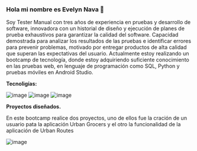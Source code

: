 ### Hola mi nombre es Evelyn Nava  👋  



Soy Tester Manual con tres años de experiencia en pruebas y desarrollo de software, innovadora con un historial de diseño y ejecución de planes de prueba exhaustivos para garantizar la calidad del software. Capacidad demostrada para analizar los resultados de las pruebas e identificar errores para prevenir problemas, motivado por entregar productos de alta calidad que superan las expectativas del usuario.
Actualmente estoy realizando un bootcamp de tecnología, donde estoy adquiriendo suficiente conocimiento en las pruebas web, en lenguaje de programación como SQL, Python y pruebas móviles en Android Studio.

**Tecnoligías:**

![image](https://github.com/NavitaEve/NavitaEve/assets/160977012/0144bd3d-81e5-418d-93f4-4f18c13871e4)
![image](https://github.com/NavitaEve/NavitaEve/assets/160977012/5b92d7d9-af71-4ac8-ba85-5032543ed810)
![image](https://github.com/NavitaEve/NavitaEve/assets/160977012/26418872-6a14-4157-9bd9-5f6ac3cf17f0)

**Proyectos diseñados.**

En este bootcamp realice dos proyectos, uno de ellos fue la cración de un usuario pata la aplicación Urban Grocers y el otro la funcionalidad de la aplicación de Urban Routes

![image](https://github.com/NavitaEve/NavitaEve/assets/160977012/d3090641-e6eb-49f1-bb21-20947b2a1145)


<!--
**NavitaEve/NavitaEve** is a ✨ _special_ ✨ repository because its `README.md` (this file) appears on your GitHub profile


-->
